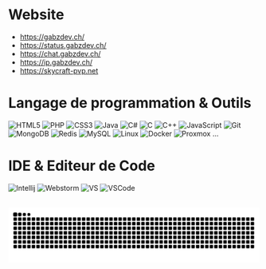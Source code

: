 <!--[![hits](http://hits.dwyl.com/GabziDev/GabziDev.svg)](http://hits.dwyl.com/GabziDev/GabziDev)-->

# Website
- https://gabzdev.ch/
- https://status.gabzdev.ch/
- https://chat.gabzdev.ch/
- https://ip.gabzdev.ch/
- https://skycraft-pvp.net

# Langage de programmation & Outils
![HTML5](https://img.icons8.com/color/48/null/html-5--v1.png)
![PHP](https://img.icons8.com/stickers/48/php-server.png)
![CSS3](https://img.icons8.com/color/48/null/css3.png)
![Java](https://img.icons8.com/color/48/null/java-coffee-cup-logo--v1.png)
![C#](https://img.icons8.com/color/48/null/c-sharp-logo)
![C](https://img.icons8.com/?size=48&id=40670&format=png&color=000000)
![C++](https://img.icons8.com/?size=48&id=40669&format=png&color=000000)
![JavaScript](https://img.icons8.com/color/48/null/javascript--v1.png)
![Git](https://img.icons8.com/color/48/null/git.png)
![MongoDB](https://img.icons8.com/color/48/null/mongodb.png)
![Redis](https://img.icons8.com/color/48/null/redis.png)
![MySQL](https://img.icons8.com/color/48/null/mysql-logo.png)
![Linux](https://img.icons8.com/color/48/null/linux.png)
![Docker](https://img.icons8.com/color/48/null/docker.png)
![Proxmox](https://img.icons8.com/color/48/null/proxmox.png)
...

# IDE & Editeur de Code
![Intellij](https://img.icons8.com/color/48/null/intellij-idea)
![Webstorm](https://img.icons8.com/color/48/null/webstorm)
![VS](https://img.icons8.com/color/48/null/visual-studio)
![VSCode](https://img.icons8.com/color/48/null/visual-studio-code-2019)

<br clear="both">
<img src="https://raw.githubusercontent.com/GabziDev/GabziDev/output/snake.svg" alt="Snake animation" />
